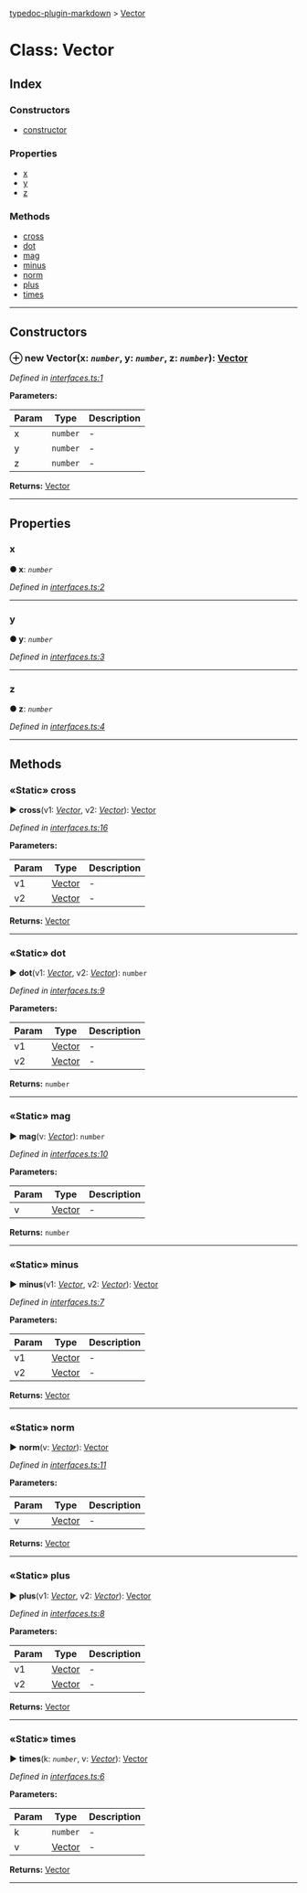 [typedoc-plugin-markdown](../README.md) > [Vector](../classes/vector.md)



# Class: Vector

## Index

### Constructors

* [constructor](vector.md#markdown-header-constructor)


### Properties

* [x](vector.md#markdown-header-x)
* [y](vector.md#markdown-header-y)
* [z](vector.md#markdown-header-z)


### Methods

* [cross](vector.md#markdown-header-static-cross)
* [dot](vector.md#markdown-header-static-dot)
* [mag](vector.md#markdown-header-static-mag)
* [minus](vector.md#markdown-header-static-minus)
* [norm](vector.md#markdown-header-static-norm)
* [plus](vector.md#markdown-header-static-plus)
* [times](vector.md#markdown-header-static-times)



---
## Constructors



### ⊕ **new Vector**(x: *`number`*, y: *`number`*, z: *`number`*): [Vector](vector.md)


*Defined in [interfaces.ts:1](https://bitbucket.org/owner/repository_name/src/master/src/interfaces.ts?fileviewer&amp;#x3D;file-view-default#interfaces.ts-1)*



**Parameters:**

| Param | Type | Description |
| ------ | ------ | ------ |
| x | `number`   |  - |
| y | `number`   |  - |
| z | `number`   |  - |





**Returns:** [Vector](vector.md)

---


## Properties


###  x

**●  x**:  *`number`* 

*Defined in [interfaces.ts:2](https://bitbucket.org/owner/repository_name/src/master/src/interfaces.ts?fileviewer&amp;#x3D;file-view-default#interfaces.ts-2)*





___



###  y

**●  y**:  *`number`* 

*Defined in [interfaces.ts:3](https://bitbucket.org/owner/repository_name/src/master/src/interfaces.ts?fileviewer&amp;#x3D;file-view-default#interfaces.ts-3)*





___



###  z

**●  z**:  *`number`* 

*Defined in [interfaces.ts:4](https://bitbucket.org/owner/repository_name/src/master/src/interfaces.ts?fileviewer&amp;#x3D;file-view-default#interfaces.ts-4)*





___


## Methods


### «Static» cross

► **cross**(v1: *[Vector](vector.md)*, v2: *[Vector](vector.md)*): [Vector](vector.md)



*Defined in [interfaces.ts:16](https://bitbucket.org/owner/repository_name/src/master/src/interfaces.ts?fileviewer&amp;#x3D;file-view-default#interfaces.ts-16)*



**Parameters:**

| Param | Type | Description |
| ------ | ------ | ------ |
| v1 | [Vector](vector.md)   |  - |
| v2 | [Vector](vector.md)   |  - |





**Returns:** [Vector](vector.md)





___



### «Static» dot

► **dot**(v1: *[Vector](vector.md)*, v2: *[Vector](vector.md)*): `number`



*Defined in [interfaces.ts:9](https://bitbucket.org/owner/repository_name/src/master/src/interfaces.ts?fileviewer&amp;#x3D;file-view-default#interfaces.ts-9)*



**Parameters:**

| Param | Type | Description |
| ------ | ------ | ------ |
| v1 | [Vector](vector.md)   |  - |
| v2 | [Vector](vector.md)   |  - |





**Returns:** `number`





___



### «Static» mag

► **mag**(v: *[Vector](vector.md)*): `number`



*Defined in [interfaces.ts:10](https://bitbucket.org/owner/repository_name/src/master/src/interfaces.ts?fileviewer&amp;#x3D;file-view-default#interfaces.ts-10)*



**Parameters:**

| Param | Type | Description |
| ------ | ------ | ------ |
| v | [Vector](vector.md)   |  - |





**Returns:** `number`





___



### «Static» minus

► **minus**(v1: *[Vector](vector.md)*, v2: *[Vector](vector.md)*): [Vector](vector.md)



*Defined in [interfaces.ts:7](https://bitbucket.org/owner/repository_name/src/master/src/interfaces.ts?fileviewer&amp;#x3D;file-view-default#interfaces.ts-7)*



**Parameters:**

| Param | Type | Description |
| ------ | ------ | ------ |
| v1 | [Vector](vector.md)   |  - |
| v2 | [Vector](vector.md)   |  - |





**Returns:** [Vector](vector.md)





___



### «Static» norm

► **norm**(v: *[Vector](vector.md)*): [Vector](vector.md)



*Defined in [interfaces.ts:11](https://bitbucket.org/owner/repository_name/src/master/src/interfaces.ts?fileviewer&amp;#x3D;file-view-default#interfaces.ts-11)*



**Parameters:**

| Param | Type | Description |
| ------ | ------ | ------ |
| v | [Vector](vector.md)   |  - |





**Returns:** [Vector](vector.md)





___



### «Static» plus

► **plus**(v1: *[Vector](vector.md)*, v2: *[Vector](vector.md)*): [Vector](vector.md)



*Defined in [interfaces.ts:8](https://bitbucket.org/owner/repository_name/src/master/src/interfaces.ts?fileviewer&amp;#x3D;file-view-default#interfaces.ts-8)*



**Parameters:**

| Param | Type | Description |
| ------ | ------ | ------ |
| v1 | [Vector](vector.md)   |  - |
| v2 | [Vector](vector.md)   |  - |





**Returns:** [Vector](vector.md)





___



### «Static» times

► **times**(k: *`number`*, v: *[Vector](vector.md)*): [Vector](vector.md)



*Defined in [interfaces.ts:6](https://bitbucket.org/owner/repository_name/src/master/src/interfaces.ts?fileviewer&amp;#x3D;file-view-default#interfaces.ts-6)*



**Parameters:**

| Param | Type | Description |
| ------ | ------ | ------ |
| k | `number`   |  - |
| v | [Vector](vector.md)   |  - |





**Returns:** [Vector](vector.md)





___


